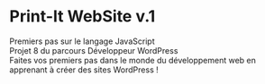 # Print-It WebSite v.1

Premiers pas sur le langage JavaScript<br>
Projet 8 du parcours Développeur WordPress<br>
Faites vos premiers pas dans le monde du développement web en apprenant à créer des sites WordPress !
